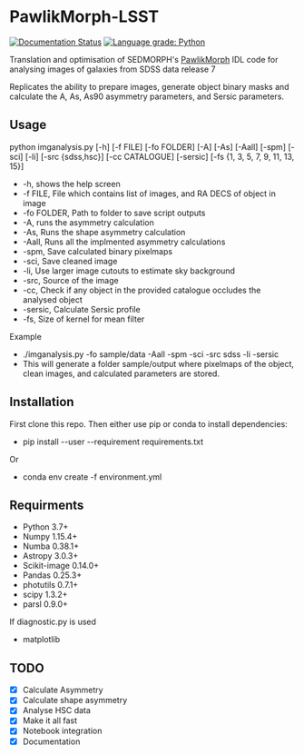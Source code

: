 # PawlikMorph-LSST
[![Documentation Status](https://readthedocs.org/projects/pawlikmorph-lsst/badge/?version=latest)](https://pawlikmorph-lsst.readthedocs.io/en/latest/?badge=latest) [![Language grade: Python](https://img.shields.io/lgtm/grade/python/g/lewisfish/PawlikMorph-LSST.svg?logo=lgtm&logoWidth=18)](https://lgtm.com/projects/g/lewisfish/PawlikMorph-LSST/context:python)

Translation and optimisation of SEDMORPH's [PawlikMorph](https://github.com/SEDMORPH/PawlikMorph) IDL code for analysing images of galaxies from SDSS data release 7

Replicates the ability to prepare images, generate object binary masks and calculate the A, As, As90 asymmetry parameters, and Sersic parameters.

## Usage

python imganalysis.py [-h] [-f FILE] [-fo FOLDER] [-A] [-As] [-Aall] [-spm] [-sci] [-li] [-src {sdss,hsc}] [-cc CATALOGUE] [-sersic] [-fs {1, 3, 5, 7, 9, 11, 13, 15}]


 - -h, shows the help screen
 - -f FILE, File which contains list of images, and RA DECS of object in image
 - -fo FOLDER, Path to folder to save script outputs
 - -A, runs the asymmetry calculation
 - -As, Runs the shape asymmetry calculation
 - -Aall, Runs all the implmented asymmetry calculations
 - -spm, Save calculated binary pixelmaps
 - -sci, Save cleaned image
 - -li, Use larger image cutouts to estimate sky background
 - -src, Source of the image
 - -cc, Check if any object in the provided catalogue occludes the analysed object
 - -sersic, Calculate Sersic profile
 - -fs, Size of kernel for mean filter
 
 Example
  - ./imganalysis.py -fo sample/data -Aall -spm -sci -src sdss -li -sersic
  - This will generate a folder sample/output where pixelmaps of the object, clean images, and calculated parameters are stored.

## Installation

First clone this repo. Then either use pip or conda to install dependencies:
  - pip install --user --requirement requirements.txt
  
  Or
  - conda env create -f environment.yml

## Requirments
 - Python 3.7+
 - Numpy 1.15.4+
 - Numba 0.38.1+
 - Astropy 3.0.3+
 - Scikit-image 0.14.0+
 - Pandas 0.25.3+
 - photutils 0.7.1+
 - scipy 1.3.2+
 - parsl 0.9.0+

 
 If diagnostic.py is used 
 - matplotlib
 
 ## TODO
  - [x] Calculate Asymmetry
  - [x] Calculate shape asymmetry
  - [x] Analyse HSC data
  - [x] Make it all fast
  - [x] Notebook integration
  - [x] Documentation
